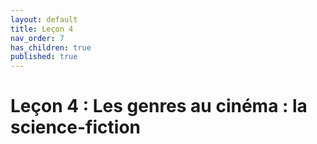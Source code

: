 ```yaml
---
layout: default
title: Leçon 4
nav_order: 7
has_children: true
published: true
---
```


# Leçon 4 : Les genres au cinéma : la science-fiction






